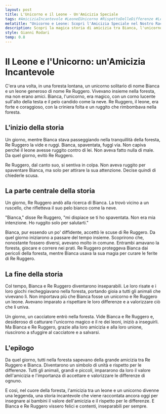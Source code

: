 ```yaml
---
layout: post
title: L'Unicorno e il Leone - Un'Amicizia Speciale
tags: #AmiciziaIncantevole #LeoneEUnicorno #RispettoDelleDifferenze #LeggendaDellaForesta
metatitle: "Unicorno e Leone: Scopri l'Amicizia Speciale nel Nostro Racconto per Bambini"
description: Scopri la magica storia di amicizia tra Bianca, l'unicorno solitario, e Re Ruggero, il leone generoso. Un racconto incantevole che insegna il valore dell'amicizia e il rispetto per le differenze. Un'avventura nella foresta che catturerà l'immaginazione dei bambini.
style: Gianni Rodari
temp: 0.8
---
```

# Il Leone e l'Unicorno: un'Amicizia Incantevole

C'era una volta, in una foresta lontana, un unicorno solitario di nome Bianca e un leone generoso di nome Re Ruggero. Vivevano insieme nella foresta, ma non erano amici. Bianca, l'unicorno, era magico, con un corno lucente sull'alto della testa e il pelo candido come la neve. Re Ruggero, il leone, era forte e coraggioso, con la criniera folta e un ruggito che rimbombava nella foresta.

## L'inizio della storia
Un giorno, mentre Bianca stava passeggiando nella tranquillità della foresta, Re Ruggero la vide e ruggì. Bianca, spaventata, fuggì via. Non capiva perché il leone avesse ruggito contro di lei. Non aveva fatto nulla di male. Da quel giorno, evitò Re Ruggero.

Re Ruggero, dal canto suo, si sentiva in colpa. Non aveva ruggito per spaventare Bianca, ma solo per attirare la sua attenzione. Decise quindi di chiederle scusa.

## La parte centrale della storia
Un giorno, Re Ruggero andò alla ricerca di Bianca. La trovò vicino a un ruscello, che rifletteva il suo pelo bianco come la neve.

"Bianca," disse Re Ruggero, "mi dispiace se ti ho spaventata. Non era mia intenzione. Ho ruggito solo per salutarti."

Bianca, pur essendo un po' diffidente, accettò le scuse di Re Ruggero. Da quel giorno iniziarono a passare del tempo insieme. Scoprirono che, nonostante fossero diversi, avevano molto in comune. Entrambi amavano la foresta, giocare e correre nei prati. Re Ruggero proteggeva Bianca dai pericoli della foresta, mentre Bianca usava la sua magia per curare le ferite di Re Ruggero.

## La fine della storia
Col tempo, Bianca e Re Ruggero diventarono inseparabili. Le loro risate e i loro giochi riecheggiavano nella foresta, portando gioia a tutti gli animali che vivevano lì. Non importava più che Bianca fosse un unicorno e Re Ruggero un leone. Avevano imparato a rispettare le loro differenze e a valorizzare ciò che li univa.

Un giorno, un cacciatore entrò nella foresta. Vide Bianca e Re Ruggero e, desideroso di catturare l'unicorno magico e il re dei leoni, iniziò a inseguirli. Ma Bianca e Re Ruggero, grazie alla loro amicizia e alla loro unione, riuscirono a sfuggire al cacciatore e a salvarsi.

## L'epilogo
Da quel giorno, tutti nella foresta sapevano della grande amicizia tra Re Ruggero e Bianca. Diventarono un simbolo di unità e rispetto per le differenze. Tutti gli animali, grandi e piccoli, impararono da loro il valore dell'amicizia e l'importanza di accettare e valorizzare le differenze di ognuno.

E così, nel cuore della foresta, l'amicizia tra un leone e un unicorno divenne una leggenda, una storia incantevole che viene raccontata ancora oggi per insegnare ai bambini il valore dell'amicizia e il rispetto per le differenze. E Bianca e Re Ruggero vissero felici e contenti, inseparabili per sempre.

        